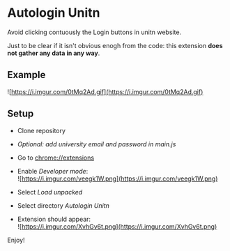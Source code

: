 # Autologin Unitn

Avoid clicking contuously the Login buttons in unitn website.

Just to be clear if it isn't obvious enogh from the code: this extension **does not gather any data in any way**.

## Example

![https://i.imgur.com/0tMq2Ad.gif](https://i.imgur.com/0tMq2Ad.gif)

## Setup

- Clone repository

- *Optional: add university email and password in main.js*

- Go to [chrome://extensions](chrome://extensions)

- Enable *Developer mode*:  
![https://i.imgur.com/veegk1W.png](https://i.imgur.com/veegk1W.png)

- Select *Load unpacked*

- Select directory *Autologin Unitn*

- Extension should appear:  
![https://i.imgur.com/XvhGv6t.png](https://i.imgur.com/XvhGv6t.png)

Enjoy!

